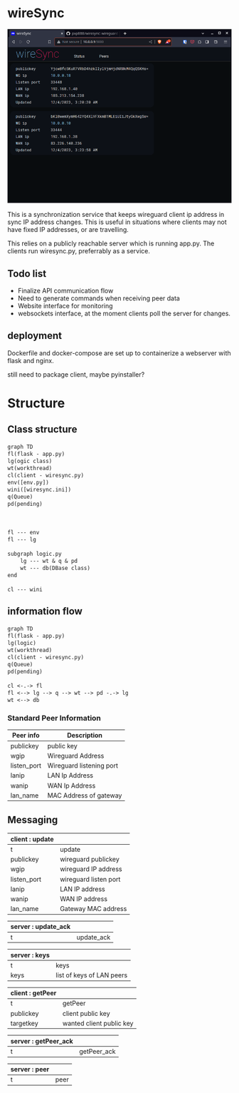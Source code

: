 # wireSync

![Screenshot](assets/images/screen1.png)


This is a synchronization service that keeps wireguard client ip address in sync IP address changes.  This is useful in situations where clients may not have fixed IP addresses, or are travelling.  


This relies on a publicly reachable server which is running app.py.  The clients run wiresync.py, preferrably as a service.  


## Todo list

* Finalize API communication flow
* Need to generate commands when receiving peer data
* Website interface for monitoring
* websockets interface, at the moment clients poll the server for changes.

## deployment
Dockerfile and docker-compose are set up to containerize a webserver with flask and nginx.  

still need to package client, maybe pyinstaller?  

# Structure



## Class structure


```mermaid
graph TD
fl(flask - app.py)
lg(ogic class)
wt(workthread)
cl(client - wiresync.py)
env([env.py])
wini([wiresync.ini])
q(Queue)
pd(pending)



fl --- env
fl --- lg

subgraph logic.py
    lg --- wt & q & pd
    wt --- db(DBase class)
end

cl --- wini

```


## information flow
```mermaid
graph TD
fl(flask - app.py)
lg(logic)
wt(workthread)
cl(client - wiresync.py)
q(Queue)
pd(pending)

cl <-.-> fl
fl <--> lg --> q --> wt --> pd -.-> lg
wt <--> db
```


### Standard Peer Information

|Peer info|Description|
|-|-|
|publickey|public key
|wgip|Wireguard Address
|listen_port| Wireguard listening port
|lanip|LAN Ip Address
|wanip|WAN Ip Address
|lan_name|MAC Address of gateway


## Messaging

|__client : update__||
|-|-|
|t|update|
|publickey| wireguard publickey
|wgip| wireguard IP address
|listen_port| wireguard listen port
|lanip| LAN IP address
|wanip| WAN IP address
|lan_name| Gateway MAC address



|__server : update_ack__||
|-|-|
|t|update_ack|


|__server : keys__||
|-|-|
|t|keys|
|keys|list of keys of LAN peers


|__client : getPeer__||
|-|-|
|t|getPeer|
|publickey|client public key
|targetkey|wanted client public key

|__server : getPeer_ack__||
|-|-|
|t|getPeer_ack|


|__server : peer__||
|-|-|
|t|peer|

